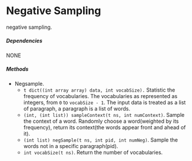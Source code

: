 # Negative Sampling

negative sampling.

##### Dependencies

NONE

##### Methods

- Negsample.
    + `t dict((int array array) data, int vocabSize).` Statistic the frequency of vocabularies. The vocabularies as represented as integers, from `0` to `vocabSize - 1`. The input data is treated as a list of paragraph, a paragraph is a list of words.
    + `(int, (int list)) sampleContext(t ns, int numContext)`. Sample the context of a word. Randomly choose a word(weighted by its frequency), return its context(the words appear front and ahead of it).
    + `(int list) negSample(t ns, int pid, int numNeg)`. Sample the words not in a specific paragraph(pid).
    + `int vocabSize(t ns)`. Return the number of vocabularies.
